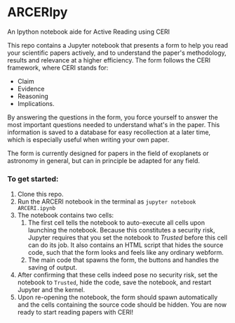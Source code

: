 # ARCERIpy
An Ipython notebook aide for Active Reading using CERI


This repo contains a Jupyter notebook that presents a form to help you read your scientific papers actively, and to understand the paper's methodology, results and relevance at a higher efficiency. The form follows the CERI framework, where CERI stands for:

* Claim
* Evidence
* Reasoning
* Implications.

By answering the questions in the form, you force yourself to answer the most important questions needed to understand what's in the paper. This information is saved to a database for easy recollection at a later time, which is especially useful when writing your own paper.

The form is currently designed for papers in the field of exoplanets or astronomy in general, but can in principle be adapted for any field.

### To get started:
1. Clone this repo.
1. Run the ARCERI notebook in the terminal as `jupyter notebook ARCERI.ipynb`
1. The notebook contains two cells:
    1. The first cell tells the notebook to auto-execute all cells upon launching the notebook. Because this constitutes a security risk, Jupyter requires that you set the notebook to *Trusted* before this cell can do its job. It also contains an HTML script that hides the source code, such that the form looks and feels like any ordinary webform.
    1. The main code that spawns the form, the buttons and handles the saving of output.
1. After confirming that these cells indeed pose no security risk, set the notebook to `Trusted`, hide the code, save the notebook, and restart Jupyter and the kernel.
1. Upon re-opening the notebook, the form should spawn automatically and the cells containing the source code should be hidden. You are now ready to start reading papers with CERI!
